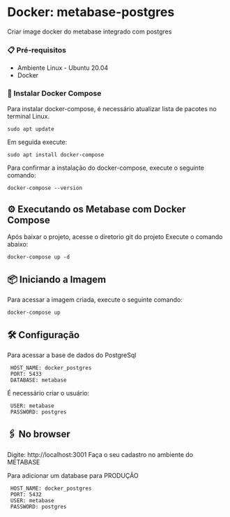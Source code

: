# Docker: metabase-postgres

Criar image docker do metabase integrado com postgres

### 📋 Pré-requisitos

* Ambiente Linux - Ubuntu 20.04
* Docker

### 🔧 Instalar Docker Compose

Para instalar docker-compose, é necessário atualizar lista de pacotes no terminal Linux.

```
sudo apt update
```

Em seguida execute:
```
sudo apt install docker-compose
```

Para confirmar a instalação do docker-compose, execute o seguinte comando:
```
docker-compose --version
```

## ⚙️ Executando os Metabase com Docker Compose

Após baixar o projeto, acesse o diretorio git do projeto
Execute o comando abaixo:
```
docker-compose up -d
```

## 📦 Iniciando a Imagem

Para acessar a imagem criada, execute o seguinte comando:
```
docker-compose up
```

## 🛠️ Configuração

Para acessar a base de dados do PostgreSql 
```
 HOST_NAME: docker_postgres
 PORT: 5433
 DATABASE: metabase
```
É necessário criar o usuário:
```
 USER: metabase
 PASSWORD: postgres
```

## 🖇️ No browser

Digite: http://localhost:3001
Faça o seu cadastro no ambiente do METABASE

Para adicionar um database para PRODUÇÃO
```
 HOST_NAME: docker_postgres
 PORT: 5432
 USER: metabase
 PASSWORD: postgres
```
